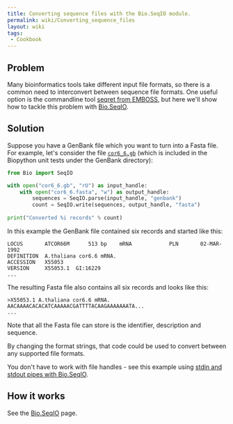 ```yaml
---
title: Converting sequence files with the Bio.SeqIO module.
permalink: wiki/Converting_sequence_files
layout: wiki
tags:
 - Cookbook
---
```


Problem
-------

Many bioinformatics tools take different input file formats, so there is
a common need to interconvert between sequence file formats. One useful
option is the commandline tool [seqret from
EMBOSS](http://emboss.sourceforge.net/apps/cvs/emboss/apps/seqret.html),
but here we'll show how to tackle this problem with
[Bio.SeqIO](SeqIO "wikilink").

Solution
--------

Suppose you have a GenBank file which you want to turn into a Fasta
file. For example, let's consider the file
[`cor6_6.gb`](https://raw.githubusercontent.com/biopython/biopython/master/Tests/GenBank/cor6_6.gb)
(which is included in the Biopython unit tests under the GenBank
directory):

``` python
from Bio import SeqIO

with open("cor6_6.gb", "rU") as input_handle:
    with open("cor6_6.fasta", "w") as output_handle:
        sequences = SeqIO.parse(input_handle, "genbank")
        count = SeqIO.write(sequences, output_handle, "fasta")
    
print("Converted %i records" % count)
```

In this example the GenBank file contained six records and started like
this:

```
LOCUS       ATCOR66M      513 bp    mRNA            PLN       02-MAR-1992
DEFINITION  A.thaliana cor6.6 mRNA.
ACCESSION   X55053
VERSION     X55053.1  GI:16229
...
```

The resulting Fasta file also contains all six records and looks like
this:

```
>X55053.1 A.thaliana cor6.6 mRNA.
AACAAAACACACATCAAAAACGATTTTACAAGAAAAAAATA...
...
```

Note that all the Fasta file can store is the identifier, description
and sequence.

By changing the format strings, that code could be used to convert
between any supported file formats.

You don't have to work with file handles - see this example using [stdin
and stdout pipes with Bio.SeqIO](Reading_from_unix_pipes "wikilink").

How it works
------------

See the [Bio.SeqIO](SeqIO "wikilink") page.
